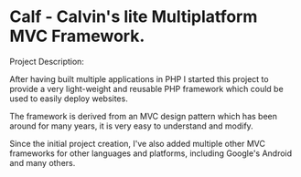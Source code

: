 Calf - Calvin's lite Multiplatform MVC Framework. 
====================================================================

Project Description: 

After having built multiple applications in PHP I started this project to provide a very 
light-weight and reusable PHP framework which could be used to easily deploy websites. 

The framework is derived from an MVC design pattern which has been around for many years, it is very easy
to understand and modify. 

Since the initial project creation, I've also added multiple other MVC frameworks for other languages and platforms, 
including Google's Android and many others. 

